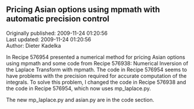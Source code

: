 ## Pricing Asian options using mpmath with automatic precision control  
Originally published: 2009-11-24 01:20:56  
Last updated: 2009-11-24 01:20:56  
Author: Dieter Kadelka  
  
In Recipe 576954 presented a numerical method for pricing Asian options using mpmath and some code from Recipe 576938: Numerical Inversion of the Laplace Transform with mpmath. The code in Recipe 576954 seems to have problems with the precision required for accurate computation of the integrals. To solve this problem, I changed the code in Recipe 576938 and the code in Recipe 576954, which now uses mp_laplace.py.

The new mp_laplace.py and asian.py are in the code section.